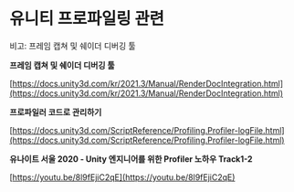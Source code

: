# 유니티 프로파일링 관련

비고: 프레임 캡쳐 및 쉐이더 디버깅 툴

**프레임 캡쳐 및 쉐이더 디버깅 툴**

[https://docs.unity3d.com/kr/2021.3/Manual/RenderDocIntegration.html](https://docs.unity3d.com/kr/2021.3/Manual/RenderDocIntegration.html)

**프로파일러 코드로 관리하기**

[https://docs.unity3d.com/ScriptReference/Profiling.Profiler-logFile.html](https://docs.unity3d.com/ScriptReference/Profiling.Profiler-logFile.html)

****유나이트 서울 2020 - Unity 엔지니어를 위한 Profiler 노하우 Track1-2****

[https://youtu.be/8l9fEjiC2qE](https://youtu.be/8l9fEjiC2qE)